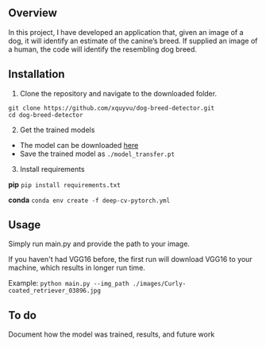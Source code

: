 ## Overview

In this project, I have developed an application that, given an image of a dog, it will identify an estimate of the canine’s breed. If supplied an image of a human, the code will identify the resembling dog breed.

## Installation

1. Clone the repository and navigate to the downloaded folder.

```	
git clone https://github.com/xquyvu/dog-breed-detector.git
cd dog-breed-detector
```

2. Get the trained models
- The model can be downloaded [here](https://www.dropbox.com/s/tuctyg6dmmvpy8y/model_transfer.pt?dl=0)
- Save the trained model as `./model_transfer.pt`

3. Install requirements

  **pip**
  `pip install requirements.txt`

  **conda**
  `conda env create -f deep-cv-pytorch.yml`

## Usage
Simply run main.py and provide the path to your image.

If you haven't had VGG16 before, the first run will download VGG16 to your machine, which results in longer run time.

Example:
`python main.py --img_path ./images/Curly-coated_retriever_03896.jpg`

## To do
Document how the model was trained, results, and future work
